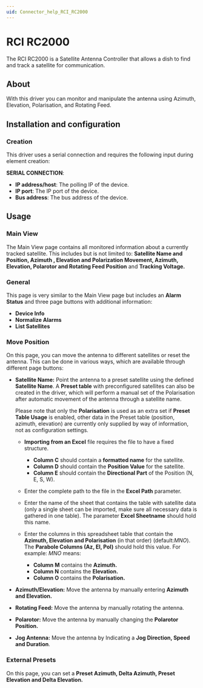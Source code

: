 ```yaml
---
uid: Connector_help_RCI_RC2000
---
```


# RCI RC2000

The RCI RC2000 is a Satellite Antenna Controller that allows a dish to find and track a satellite for communication.

## About

With this driver you can monitor and manipulate the antenna using Azimuth, Elevation, Polarisation, and Rotating Feed.

## Installation and configuration

### Creation

This driver uses a serial connection and requires the following input during element creation:

**SERIAL CONNECTION**:

- **IP address/host**: The polling IP of the device.
- **IP port**: The IP port of the device.
- **Bus address**: The bus address of the device.

## Usage

### Main View

The Main View page contains all monitored information about a currently tracked satellite. This includes but is not limited to: **Satellite Name and Position, Azimuth , Elevation and Polarization Movement, Azimuth, Elevation, Polarotor and Rotating Feed Position** and **Tracking Voltage.**

### General

This page is very similar to the Main View page but includes an **Alarm Status** and three page buttons with additional information:

- **Device Info**
- **Normalize Alarms**
- **List Satellites**

### Move Position

On this page, you can move the antenna to different satellites or reset the antenna. This can be done in various ways, which are available through different page buttons:

- **Satellite Name:** Point the antenna to a preset satellite using the defined **Satellite Name**. A **Preset table** with preconfigured satellites can also be created in the driver, which will perform a manual set of the Polarisation after automatic movement of the antenna through a satellite name.

  Please note that only the **Polarisation** is used as an extra set if **Preset Table Usage** is enabled, other data in the Preset table (position, azimuth, elevation) are currently only supplied by way of information, not as configuration settings.

  - **Importing from an Excel** file requires the file to have a fixed structure.

    - **Column C** should contain a **formatted name** for the satellite.
    - **Column D** should contain the **Position Value** for the satellite.
    - **Column E** should contain the **Directional Part** of the Position (N, E, S, W).

  - Enter the complete path to the file in the **Excel Path** parameter.

  - Enter the name of the sheet that contains the table with satellite data (only a single sheet can be imported, make sure all necessary data is gathered in one table). The parameter **Excel Sheetname** should hold this name.

  - Enter the columns in this spreadsheet table that contain the **Azimuth, Elevation and Polarisation** (in that order) (default:*MNO*). The **Parabole Columns (Az, El, Pol)** should hold this value.
    For example: *MNO* means:

    - **Column M** contains the **Azimuth.**
    - **Column N** contains the **Elevation.**
    - **Column O** contains the **Polarisation.**

- **Azimuth/Elevation:** Move the antenna by manually entering **Azimuth and Elevation.**

- **Rotating Feed:** Move the antenna by manually rotating the antenna.

- **Polarotor:** Move the antenna by manually changing the **Polarotor Position.**

- **Jog Antenna:** Move the antenna by Indicating a **Jog Direction, Speed and Duration**.

### External Presets

On this page, you can set a **Preset Azimuth, Delta Azimuth, Preset Elevation and Delta Elevation.**
